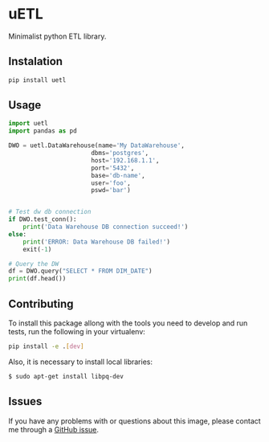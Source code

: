 uETL
====

Minimalist python ETL library.

## Instalation

```python
pip install uetl
```

## Usage

```python
import uetl
import pandas as pd

DWO = uetl.DataWarehouse(name='My DataWarehouse',
                       dbms='postgres',
                       host='192.168.1.1',
                       port='5432',
                       base='db-name',
                       user='foo',
                       pswd='bar')


# Test dw db connection
if DWO.test_conn():
    print('Data Warehouse DB connection succeed!')
else:
    print('ERROR: Data Warehouse DB failed!')
    exit(-1)

# Query the DW
df = DWO.query("SELECT * FROM DIM_DATE")
print(df.head())
```

## Contributing

To install this package allong with the tools you need to develop and run tests, run the following in your virtualenv:

```bash
pip install -e .[dev]
```

Also, it is necessary to install local libraries:

```bash
$ sudo apt-get install libpq-dev
```

## Issues

If you have any problems with or questions about this image, please contact me through a [GitHub issue](https://github.com/andrespp/uetl/issues).
